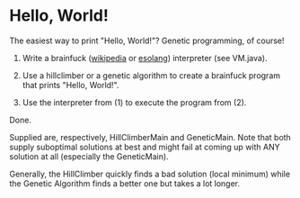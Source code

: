 # Hello, World!

The easiest way to print "Hello, World!"? Genetic programming, of course!

1. Write a brainfuck ([wikipedia](https://en.wikipedia.org/wiki/Brainfuck) 
  or [esolang](https://esolangs.org/wiki/Brainfuck)) interpreter (see VM.java).
  
2. Use a hillclimber or a genetic algorithm to create a brainfuck program that prints "Hello, World!".

3. Use the interpreter from (1) to execute the program from (2). 

Done.

Supplied are, respectively, HillClimberMain and GeneticMain. Note that both supply suboptimal 
solutions at best and might fail at coming up with ANY solution at all (especially the GeneticMain).

Generally, the HillClimber quickly finds a bad solution (local minimum) while the Genetic Algorithm 
finds a better one but takes a lot longer.  